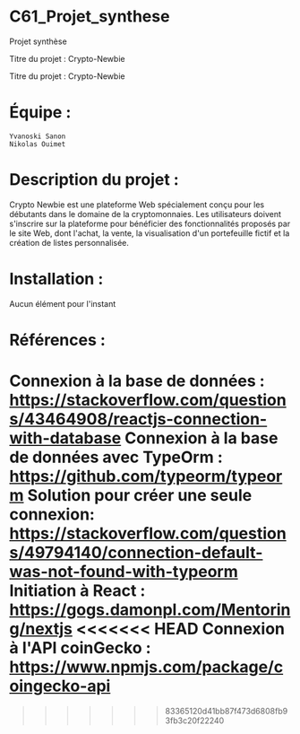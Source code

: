 # C61_Projet_synthese
Projet synthèse


Titre du projet : Crypto-Newbie


Titre du projet : Crypto-Newbie


Équipe :
=======================================================
	Yvanoski Sanon
	Nikolas Ouimet


	
	
Description du projet :
=======================================================
Crypto Newbie est une plateforme Web spécialement conçu pour les débutants dans le domaine de la cryptomonnaies. Les utilisateurs doivent s'inscrire sur la plateforme pour bénéficier des fonctionnalités proposés par le site Web, dont l'achat, la vente, la visualisation d'un portefeuille fictif et la création de listes personnalisée.


Installation :
=======================================================
Aucun élément pour l'instant


Références :
=======================================================
Connexion à la base de données : https://stackoverflow.com/questions/43464908/reactjs-connection-with-database
Connexion à la base de données avec TypeOrm : https://github.com/typeorm/typeorm
Solution pour créer une seule connexion: https://stackoverflow.com/questions/49794140/connection-default-was-not-found-with-typeorm
Initiation à React : https://gogs.damonpl.com/Mentoring/nextjs
<<<<<<< HEAD
Connexion à l'API coinGecko : https://www.npmjs.com/package/coingecko-api
=======

>>>>>>> 83365120d41bb87f473d6808fb93fb3c20f22240
